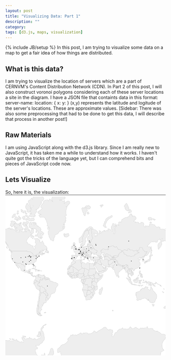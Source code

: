 ```yaml
---
layout: post
title: "Visualizing Data: Part 1"
description: ""
category: 
tags: [d3.js, maps, visualization]
---
```

{% include JB/setup %}
In this post, I am trying to visualize some data on a map to get a fair idea of how things are distributed. 

## What is this data?
I am trying to visualize the location of servers which are a part of CERNVM's Content Distribution Network (CDN). In Part 2 of this post, I will also construct voronoi polygons considering each of these server locations a site in the diagram. 
I have a JSON file that containts data in this format:
	server-name: 
	location: {
		x:
		y:
	}
(x,y) represents the latitude and logitude of the server's locations. These are approximate values. [Sidebar: There was also some preprocessing that had to be done to get this data, I will describe that process in another post!]

## Raw Materials
I am using JavaScript along with the d3.js library. Since I am really new to JavaScript, it has taken me a while to understand how it works. I haven't quite got the tricks of the language yet, but I can comprehend bits and pieces of JavaScript code now.

## Lets Visualize
So, here it is, the visualization:
<img src="servers_plot.png"
 title="The Plot of Server Locations" align="center" />

